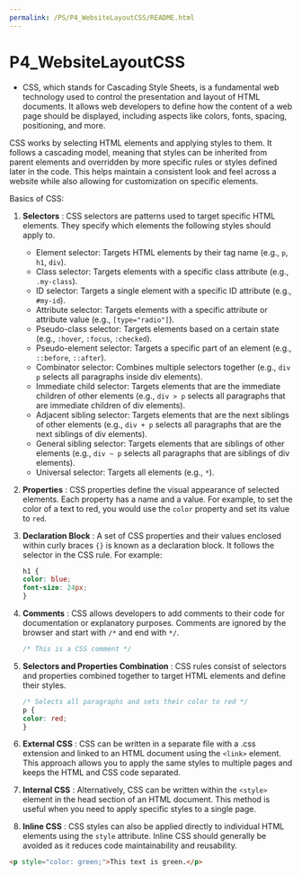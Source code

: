 ```yaml
---
permalink: /PS/P4_WebsiteLayoutCSS/README.html
---
```


# P4_WebsiteLayoutCSS

- CSS, which stands for Cascading Style Sheets, is a fundamental web technology used to control the presentation and layout of HTML documents. It allows web developers to define how the content of a web page should be displayed, including aspects like colors, fonts, spacing, positioning, and more.

CSS works by selecting HTML elements and applying styles to them. It follows a cascading model, meaning that styles can be inherited from parent elements and overridden by more specific rules or styles defined later in the code. This helps maintain a consistent look and feel across a website while also allowing for customization on specific elements.

Basics of CSS:

1. **Selectors** : CSS selectors are patterns used to target specific HTML elements. They specify which elements the following styles should apply to.
    - Element selector: Targets HTML elements by their tag name (e.g., `p`, `h1`, `div`).
    - Class selector: Targets elements with a specific class attribute (e.g., `.my-class`).
    - ID selector: Targets a single element with a specific ID attribute (e.g., `#my-id`).
    - Attribute selector: Targets elements with a specific attribute or attribute value (e.g., `[type="radio"]`).
    - Pseudo-class selector: Targets elements based on a certain state (e.g., `:hover`, `:focus`, `:checked`).
    - Pseudo-element selector: Targets a specific part of an element (e.g., `::before`, `::after`).
    - Combinator selector: Combines multiple selectors together (e.g., `div p` selects all paragraphs inside div elements).
    - Immediate child selector: Targets elements that are the immediate children of other elements (e.g., `div > p` selects all paragraphs that are immediate children of div elements).
    - Adjacent sibling selector: Targets elements that are the next siblings of other elements (e.g., `div + p` selects all paragraphs that are the next siblings of div elements).
    - General sibling selector: Targets elements that are siblings of other elements (e.g., `div ~ p` selects all paragraphs that are siblings of div elements).
    - Universal selector: Targets all elements (e.g., `*`).
2. **Properties** : CSS properties define the visual appearance of selected elements. Each property has a name and a value. For example, to set the color of a text to red, you would use the `color` property and set its value to `red`.
3. **Declaration Block** : A set of CSS properties and their values enclosed within curly braces `{}` is known as a declaration block. It follows the selector in the CSS rule. For example:

    ```css
    h1 {
    color: blue;
    font-size: 24px;
    }
    ```

4. **Comments** : CSS allows developers to add comments to their code for documentation or explanatory purposes. Comments are ignored by the browser and start with `/*` and end with `*/`.

    ```css
    /* This is a CSS comment */
    ```

5. **Selectors and Properties Combination** : CSS rules consist of selectors and properties combined together to target HTML elements and define their styles.

    ```css
    /* Selects all paragraphs and sets their color to red */
    p {
    color: red;
    }
    ```

6. **External CSS** : CSS can be written in a separate file with a .css extension and linked to an HTML document using the `<link>` element. This approach allows you to apply the same styles to multiple pages and keeps the HTML and CSS code separated.
7. **Internal CSS** : Alternatively, CSS can be written within the `<style>` element in the head section of an HTML document. This method is useful when you need to apply specific styles to a single page.
8. **Inline CSS** : CSS styles can also be applied directly to individual HTML elements using the `style` attribute. Inline CSS should generally be avoided as it reduces code maintainability and reusability.

```html
<p style="color: green;">This text is green.</p>
```
